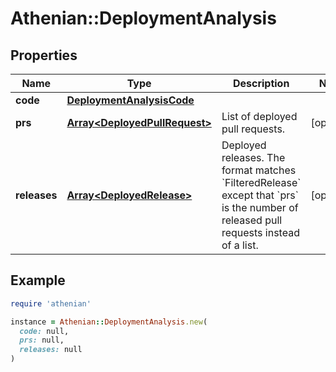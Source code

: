 # Athenian::DeploymentAnalysis

## Properties

| Name | Type | Description | Notes |
| ---- | ---- | ----------- | ----- |
| **code** | [**DeploymentAnalysisCode**](DeploymentAnalysisCode.md) |  |  |
| **prs** | [**Array&lt;DeployedPullRequest&gt;**](DeployedPullRequest.md) | List of deployed pull requests. | [optional] |
| **releases** | [**Array&lt;DeployedRelease&gt;**](DeployedRelease.md) | Deployed releases. The format matches &#x60;FilteredRelease&#x60; except that &#x60;prs&#x60; is the number of released pull requests instead of a list. | [optional] |

## Example

```ruby
require 'athenian'

instance = Athenian::DeploymentAnalysis.new(
  code: null,
  prs: null,
  releases: null
)
```

